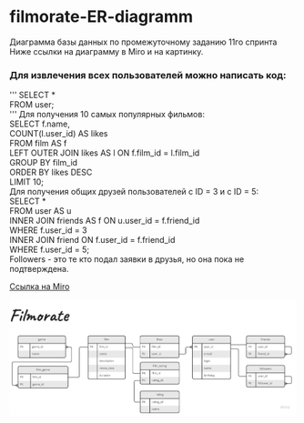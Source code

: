 # filmorate-ER-diagramm
Диаграмма базы данных по промежуточному заданию 11го спринта  
Ниже ссылки на диаграмму в Miro и на картинку.  
### Для извлечения всех пользователей можно написать код:  
'''
SELECT *  
FROM user;  
'''
Для получения 10 самых популярных фильмов:  
SELECT f.name,  
      COUNT(l.user_id) AS likes  
FROM film AS f  
LEFT OUTER JOIN likes AS l ON f.film_id = l.film_id  
GROUP BY film_id  
ORDER BY likes DESC  
LIMIT 10;  
Для получения общих друзей пользователей с ID = 3 и c ID = 5:  
SELECT *  
FROM user AS u  
INNER JOIN friends AS f ON u.user_id = f.friend_id  
WHERE f.user_id = 3  
INNER JOIN friend ON f.user_id = f.friend_id  
WHERE f.user_id = 5;  
Followers - это те кто подал заявки в друзья, но она пока не подтверждена.

[Ссылка на Miro](https://miro.com/app/board/uXjVPjUyfgk=/?share_link_id=576475642129)

![Ссылка на картинку](https://github.com/RybkinMike/filmorate-ER-diagramm/blob/main/Filmoratr%20(2).jpg)
